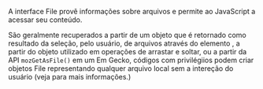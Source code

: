 A interface File provê informações sobre arquivos e permite ao JavaScript  a acessar seu conteúdo.

São geralmente recuperados a partir de um objeto que é retornado como resultado da seleção, pelo usuário, de arquivos através do elemento , a partir do objeto  utilizado em operações de arrastar e soltar, ou a partir da API `mozGetAsFile()` em um Em Gecko, códigos com privilégiios podem criar objetos File representando qualquer arquivo local sem a intereção do usuário (veja para mais informações.)